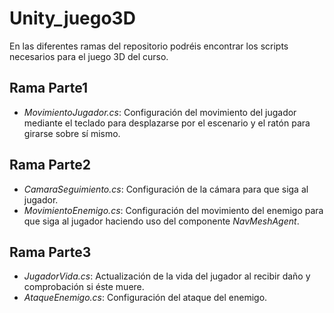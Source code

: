 # Unity_juego3D
En las diferentes ramas del repositorio podréis encontrar los scripts necesarios para el juego 3D del curso. 
## Rama Parte1

+ _MovimientoJugador.cs_: Configuración del movimiento del jugador mediante el teclado para desplazarse por el escenario y el ratón para girarse sobre sí mismo.
## Rama Parte2

+ _CamaraSeguimiento.cs_: Configuración de la cámara para que siga al jugador.
+ _MovimientoEnemigo.cs_: Configuración del movimiento del enemigo para que siga al jugador haciendo uso del componente  _NavMeshAgent_.
## Rama Parte3

+ _JugadorVida.cs_: Actualización de la vida del jugador al recibir daño y comprobación si éste muere.
+ _AtaqueEnemigo.cs_: Configuración del ataque del enemigo.
